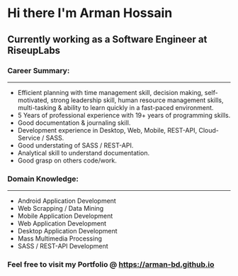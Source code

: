 # Hi there I'm Arman Hossain
## Currently working as a Software Engineer at RiseupLabs

### Career Summary:
------------------------------------------------------------
* Efficient planning with time management skill, decision making, self-motivated, 
  strong leadership skill, human resource management skills, 
  multi-tasking & ability to learn quickly in a fast-paced environment.
* 5 Years of professional experience with 19+ years of programming skills.
* Good documentation & journaling skill.
* Development experience in Desktop, Web, Mobile, REST-API, Cloud-Service / SASS.
* Good understating of SASS / REST-API.
* Analytical skill to understand documentation.
* Good grasp on others code/work.

### Domain Knowledge:
------------------------------------------------------------
* Android Application Development
* Web Scrapping / Data Mining
* Mobile Application Development
* Web Application Development
* Desktop Application Development
* Mass Multimedia Processing
* SASS / REST-API Development

### Feel free to visit my Portfolio @ https://arman-bd.github.io

